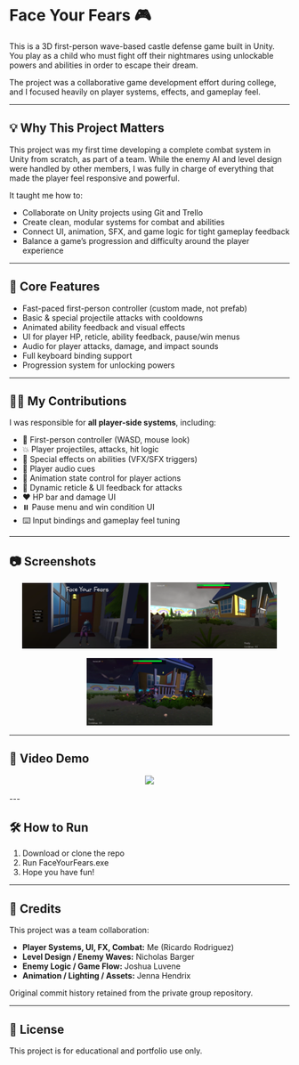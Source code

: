 # Face Your Fears 🎮
This is a 3D first-person wave-based castle defense game built in Unity. You play as a child who must fight off their nightmares using unlockable powers and abilities in order to escape their dream.

The project was a collaborative game development effort during college, and I focused heavily on player systems, effects, and gameplay feel.

---

## 💡 Why This Project Matters

This project was my first time developing a complete combat system in Unity from scratch, as part of a team. While the enemy AI and level design were handled by other members, I was fully in charge of everything that made the player feel responsive and powerful.

It taught me how to:
- Collaborate on Unity projects using Git and Trello
- Create clean, modular systems for combat and abilities
- Connect UI, animation, SFX, and game logic for tight gameplay feedback
- Balance a game’s progression and difficulty around the player experience

---

## 🚀 Core Features

- Fast-paced first-person controller (custom made, not prefab)
- Basic & special projectile attacks with cooldowns
- Animated ability feedback and visual effects
- UI for player HP, reticle, ability feedback, pause/win menus
- Audio for player attacks, damage, and impact sounds
- Full keyboard binding support
- Progression system for unlocking powers

---

## 🧑‍💻 My Contributions

I was responsible for **all player-side systems**, including:

- 🎯 First-person controller (WASD, mouse look)
- 💥 Player projectiles, attacks, hit logic
- 🌟 Special effects on abilities (VFX/SFX triggers)
- 🎵 Player audio cues
- 🔁 Animation state control for player actions
- 🎯 Dynamic reticle & UI feedback for attacks
- ❤️ HP bar and damage UI
- ⏸️ Pause menu and win condition UI
- ⌨️ Input bindings and gameplay feel tuning

---

## 📷 Screenshots

<p align="center">
  <img src="images/GameScreenshot1.PNG" width="45%" />
  <img src="images/GameScreenshot2.PNG" width="45%" />
</p>
<p align="center">
  <img src="images/GameScreenshot3.PNG" width="45%" />
</p>

---

## 🎥 Video Demo

<p align="center">
  <a href="https://youtu.be/p5Ywm48EJu4">
    <img src="https://img.youtube.com/vi/p5Ywm48EJu4/hqdefault.jpg" width="70%" />
  </a>
</p>
---

## 🛠️ How to Run

1. Download or clone the repo
2. Run FaceYourFears.exe
3. Hope you have fun!

---

## 👥 Credits

This project was a team collaboration:

- **Player Systems, UI, FX, Combat:** Me (Ricardo Rodriguez)
- **Level Design / Enemy Waves:** Nicholas Barger
- **Enemy Logic / Game Flow:** Joshua Luvene
- **Animation / Lighting / Assets:** Jenna Hendrix

Original commit history retained from the private group repository.

---

## 📝 License

This project is for educational and portfolio use only.
